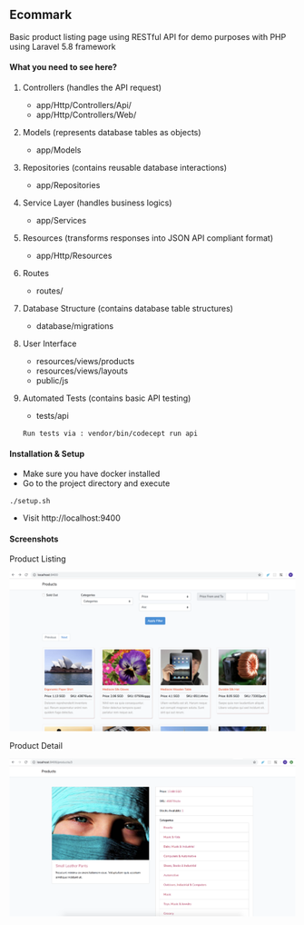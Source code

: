 Ecommark 
---
Basic product listing page using RESTful API for demo purposes with PHP using Laravel 5.8 framework

#### What you need to see here?

1. Controllers (handles the API request)
    + app/Http/Controllers/Api/
    + app/Http/Controllers/Web/
    
2. Models (represents database tables as objects)
    + app/Models
    
3. Repositories (contains reusable database interactions)
    + app/Repositories
    
4. Service Layer (handles business logics)
    + app/Services
    
5. Resources (transforms responses into JSON API compliant format)
    + app/Http/Resources

6. Routes
    + routes/
        
7. Database Structure (contains database table structures)
    + database/migrations
    
8. User Interface
    + resources/views/products
    + resources/views/layouts
    + public/js
    
9. Automated Tests (contains basic API testing)
    + tests/api
    ```
    Run tests via : vendor/bin/codecept run api
    ```
    
    
#### Installation & Setup
* Make sure you have docker installed
* Go to the project directory and execute
```
./setup.sh
```

* Visit http://localhost:9400



#### Screenshots
Product Listing

![Product Listing Image](https://github.com/mvestil/ecommark/blob/master/resources/images/product-list.png "Product Listing")

Product Detail

![Product Detail Image](https://github.com/mvestil/ecommark/blob/master/resources/images/product-detail.png "Product Listing")


